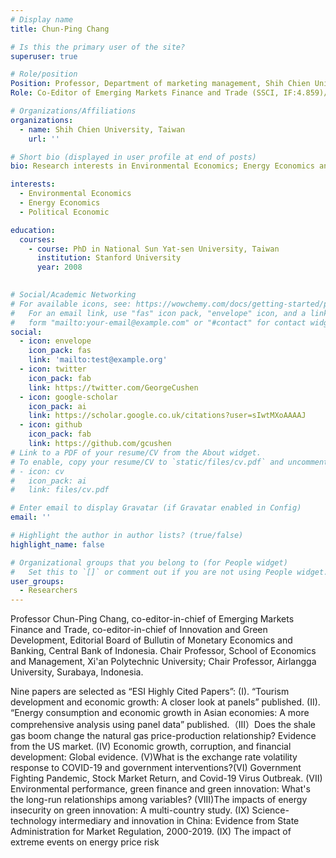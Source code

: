 ```yaml
---
# Display name
title: Chun-Ping Chang

# Is this the primary user of the site?
superuser: true

# Role/position
Position: Professor, Department of marketing management, Shih Chien University, Taiwan
Role: Co-Editor of Emerging Markets Finance and Trade (SSCI, IF:4.859)/ Editors-in-Chief of Innovation and Green Development

# Organizations/Affiliations
organizations:
  - name: Shih Chien University, Taiwan
    url: ''

# Short bio (displayed in user profile at end of posts)
bio: Research interests in Environmental Economics; Energy Economics and Political Economics.

interests:
  - Environmental Economics
  - Energy Economics
  - Political Economic

education:
  courses:
    - course: PhD in National Sun Yat-sen University, Taiwan
      institution: Stanford University
      year: 2008
    

# Social/Academic Networking
# For available icons, see: https://wowchemy.com/docs/getting-started/page-builder/#icons
#   For an email link, use "fas" icon pack, "envelope" icon, and a link in the
#   form "mailto:your-email@example.com" or "#contact" for contact widget.
social:
  - icon: envelope
    icon_pack: fas
    link: 'mailto:test@example.org'
  - icon: twitter
    icon_pack: fab
    link: https://twitter.com/GeorgeCushen
  - icon: google-scholar
    icon_pack: ai
    link: https://scholar.google.co.uk/citations?user=sIwtMXoAAAAJ
  - icon: github
    icon_pack: fab
    link: https://github.com/gcushen
# Link to a PDF of your resume/CV from the About widget.
# To enable, copy your resume/CV to `static/files/cv.pdf` and uncomment the lines below.
# - icon: cv
#   icon_pack: ai
#   link: files/cv.pdf

# Enter email to display Gravatar (if Gravatar enabled in Config)
email: ''

# Highlight the author in author lists? (true/false)
highlight_name: false

# Organizational groups that you belong to (for People widget)
#   Set this to `[]` or comment out if you are not using People widget.
user_groups:
  - Researchers
---
```


Professor Chun-Ping Chang, co-editor-in-chief of Emerging Markets Finance and Trade, co-editor-in-chief of Innovation and Green Development, Editorial Board of Bullutin of Monetary Economics and Banking, Central Bank of Indonesia.  Chair Professor, School of Economics and Management, Xi'an Polytechnic University; Chair Professor, Airlangga University, Surabaya, Indonesia.

Nine papers are selected as “ESI Highly Cited Papers”: (I). “Tourism development and economic growth: A closer look at panels” published. (II). “Energy consumption and economic growth in Asian economies: A more comprehensive analysis using panel data” published.（III）Does the shale gas boom change the natural gas price-production relationship? Evidence from the US market. (IV) Economic growth, corruption, and financial development: Global evidence. (V)What is the exchange rate volatility response to COVID-19 and government interventions?(VI) Government Fighting Pandemic, Stock Market Return, and Covid-19 Virus Outbreak. (VII) Environmental performance, green finance and green innovation: What's the long-run relationships among variables? (VIII)The impacts of energy insecurity on green innovation: A multi-country study. (IX) Science-technology intermediary and innovation in China: Evidence from State Administration for Market Regulation, 2000-2019. (IX) The impact of extreme events on energy price risk
